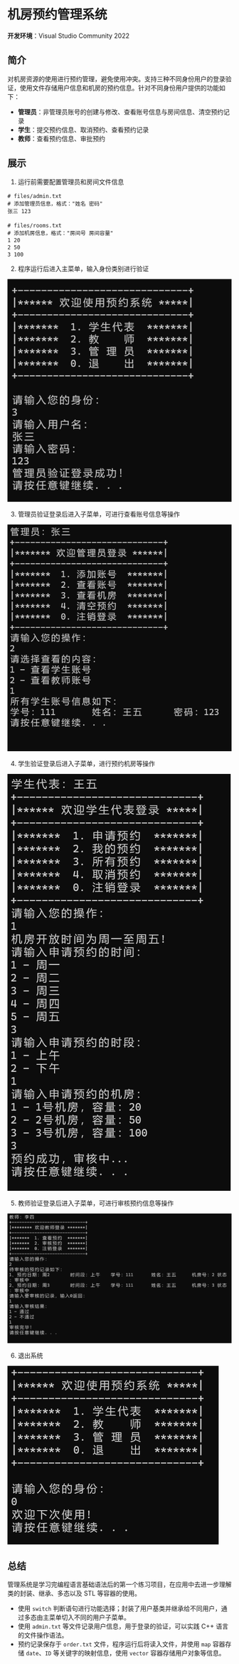# 机房预约管理系统

**开发环境**：Visual Studio Community 2022 

## 简介

对机房资源的使用进行预约管理，避免使用冲突。支持三种不同身份用户的登录验证，使用文件存储用户信息和机房的预约信息。针对不同身份用户提供的功能如下：

- **管理员**：非管理员账号的创建与修改、查看账号信息与房间信息、清空预约记录
- **学生**：提交预约信息、取消预约、查看预约记录
- **教师**：查看预约信息、审批预约

## 展示

1. 运行前需要配置管理员和房间文件信息

```
# files/admin.txt
# 添加管理员信息，格式："姓名 密码"
张三 123

# files/rooms.txt
# 添加机房信息，格式："房间号 房间容量"
1 20
2 50
3 100
```

2. 程序运行后进入主菜单，输入身份类别进行验证

![主菜单](img/主菜单.png "管理员登录")

3. 管理员验证登录后进入子菜单，可进行查看账号信息等操作

![管理员子菜单](img/管理员子菜单.png "查看学生账号")

4. 学生验证登录后进入子菜单，进行预约机房等操作 

![学生子菜单](img/学生子菜单.png "申请预约")

5. 教师验证登录后进入子菜单，可进行审核预约信息等操作

![教师子菜单](img/教师子菜单.png "审核预约")

6. 退出系统

![退出系统](img/退出系统.png)

## 总结

管理系统是学习完编程语言基础语法后的第一个练习项目，在应用中去进一步理解类的封装、继承、多态以及 STL 等容器的使用。
- 使用 `switch` 判断语句进行功能选择；封装了用户基类并继承给不同用户，通过多态由主菜单切入不同的用户子菜单。
- 使用 `admin.txt` 等文件记录用户信息，用于登录的验证，可以实践 C++ 语言的文件操作语法。
- 预约记录保存于 `order.txt` 文件，程序运行后将读入文件，并使用 `map` 容器存储 `date`、`ID` 等关键字的映射信息，使用 `vector` 容器存储用户对象等信息。

